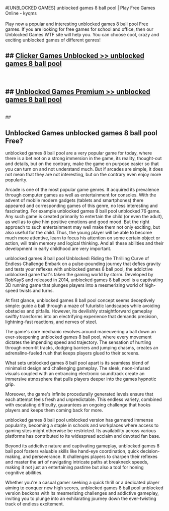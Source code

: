 #[UNBLOCKED GAMES] unblocked games 8 ball pool | Play Free Games Online - kyqms <br>
<br>
Play now a popular and interesting unblocked games 8 ball pool Free games. If you are looking for free games for school and office, then our Unblocked Games WTF site will help you. You can choose cool, crazy and exciting unblocked games of different genres!


## ##  [Clicker Games Unblocked >> unblocked games 8 ball pool](http://freeplayer.one?title=unblocked_games_8_ball_pool&ref=22)
  <br>

##  ## [Unblocked Games Premium >> unblocked games 8 ball pool](http://freeplayer.one?title=unblocked_games_8_ball_pool&ref=22)
  <br>
  ##



## Unblocked Games unblocked games 8 ball pool Free?

unblocked games 8 ball pool are a very popular game for today, where there is a bet not on a strong immersion in the game, its reality, thought-out and details, but on the contrary, make the game on purpose easier so that you can turn on and not understand much. But if arcades are simple, it does not mean that they are not interesting, but on the contrary even enjoy more popularity.

Arcade is one of the most popular game genres. It acquired its prevalence through computer games as well as entertainment for consoles. With the advent of mobile modern gadgets (tablets and smartphones) there appeared and corresponding games of this genre, no less interesting and fascinating. For example unblocked games 8 ball pool unblocked 76 game. Any such game is created primarily to entertain the child (or even the adult), as well as to give him positive emotions and good mood. But the right approach to such entertainment may well make them not only exciting, but also useful for the child. Thus, the young player will be able to become much more attentive, learn to focus his attention on some certain object or action, will train memory and logical thinking. And all these abilities and their development in early childhood are very important.

unblocked games 8 ball pool Unblocked: Riding the Thrilling Curve of Endless Challenge
Embark on a pulse-pounding journey that defies gravity and tests your reflexes with unblocked games 8 ball pool, the addictive unblocked game that's taken the gaming world by storm. Developed by RobKayS and released in 2014, unblocked games 8 ball pool is a captivating 3D running game that plunges players into a mesmerizing world of high-speed twists and turns.

At first glance, unblocked games 8 ball pool concept seems deceptively simple: guide a ball through a maze of futuristic landscapes while avoiding obstacles and pitfalls. However, its devilishly straightforward gameplay swiftly transforms into an electrifying experience that demands precision, lightning-fast reactions, and nerves of steel.

The game's core mechanic revolves around maneuvering a ball down an ever-steepening unblocked games 8 ball pool, where every movement dictates the impending speed and trajectory. The sensation of hurtling through neon-lit tracks, dodging barriers and jumping chasms, creates an adrenaline-fueled rush that keeps players glued to their screens.

What sets unblocked games 8 ball pool apart is its seamless blend of minimalist design and challenging gameplay. The sleek, neon-infused visuals coupled with an entrancing electronic soundtrack create an immersive atmosphere that pulls players deeper into the games hypnotic grip.

Moreover, the game's infinite procedurally generated levels ensure that each attempt feels fresh and unpredictable. This endless variety, combined with escalating difficulty, guarantees an ongoing challenge that hooks players and keeps them coming back for more.

unblocked games 8 ball pool unblocked version has garnered immense popularity, becoming a staple in schools and workplaces where access to gaming sites might otherwise be restricted. Its availability across various platforms has contributed to its widespread acclaim and devoted fan base.

Beyond its addictive nature and captivating gameplay, unblocked games 8 ball pool fosters valuable skills like hand-eye coordination, quick decision-making, and perseverance. It challenges players to sharpen their reflexes and master the art of navigating intricate paths at breakneck speeds, making it not just an entertaining pastime but also a tool for honing cognitive abilities.

Whether you're a casual gamer seeking a quick thrill or a dedicated player aiming to conquer new high scores, unblocked games 8 ball pool unblocked version beckons with its mesmerizing challenges and addictive gameplay, inviting you to plunge into an exhilarating journey down the ever-twisting track of endless excitement.